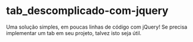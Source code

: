 # tab_descomplicado-com-jquery
Uma solução simples, em poucas linhas de código com jQuery! Se precisa implementar um tab em seu projeto, talvez isto seja útil.
